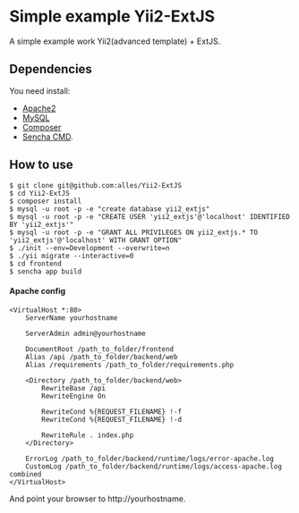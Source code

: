 # Simple example Yii2-ExtJS

A simple example work Yii2(advanced template) + ExtJS.

## Dependencies

You need install:
 * [Apache2](https://httpd.apache.org/download.cgi)
 * [MySQL](https://www.mysql.com/downloads/)
 * [Composer](https://getcomposer.org/download/)
 * [Sencha CMD](https://www.sencha.com/products/extjs/cmd-download/).

## How to use

```
$ git clone git@github.com:alles/Yii2-ExtJS
$ cd Yii2-ExtJS
$ composer install
$ mysql -u root -p -e "create database yii2_extjs"
$ mysql -u root -p -e "CREATE USER 'yii2_extjs'@'localhost' IDENTIFIED BY 'yii2_extjs'"
$ mysql -u root -p -e "GRANT ALL PRIVILEGES ON yii2_extjs.* TO 'yii2_extjs'@'localhost' WITH GRANT OPTION"
$ ./init --env=Development --overwrite=n
$ ./yii migrate --interactive=0
$ cd frontend
$ sencha app build
```

#### Apache config

```
<VirtualHost *:80>
    ServerName yourhostname

    ServerAdmin admin@yourhostname

    DocumentRoot /path_to_folder/frontend
    Alias /api /path_to_folder/backend/web
    Alias /requirements /path_to_folder/requirements.php

    <Directory /path_to_folder/backend/web>
        RewriteBase /api
        RewriteEngine On

        RewriteCond %{REQUEST_FILENAME} !-f
        RewriteCond %{REQUEST_FILENAME} !-d

        RewriteRule . index.php
    </Directory>

    ErrorLog /path_to_folder/backend/runtime/logs/error-apache.log
    CustomLog /path_to_folder/backend/runtime/logs/access-apache.log combined
</VirtualHost>
```

And point your browser to http://yourhostname.